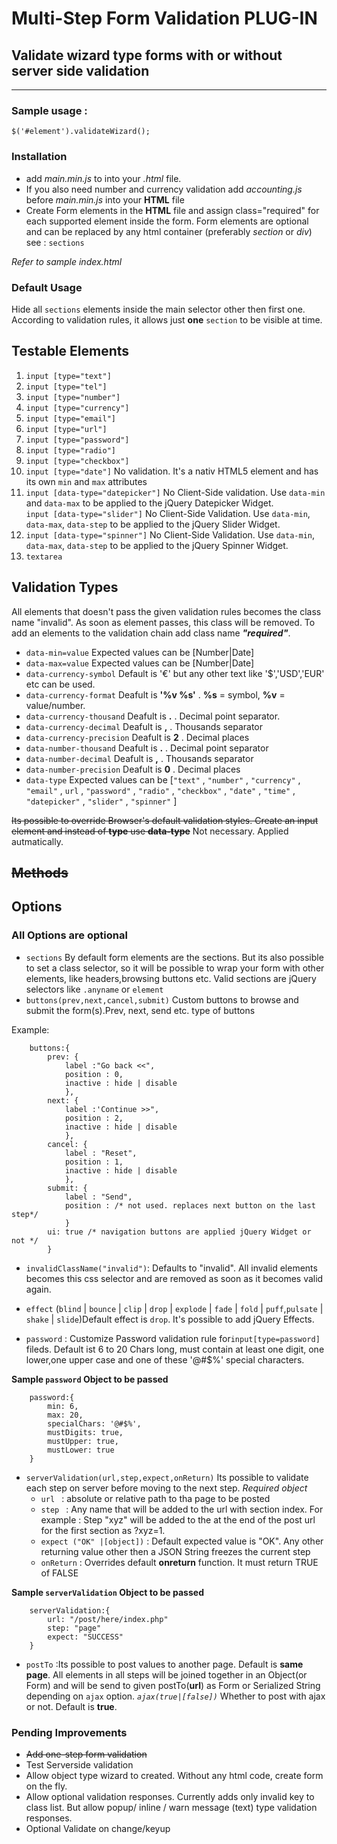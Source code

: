 # Multi-Step Form Validation PLUG-IN

## Validate wizard type forms with or without server side validation
***********************************************************
### Sample usage :

`$('#element').validateWizard();`
### Installation

+ add *main.min.js* to into your *.html* file. 
+ If you also need number and currency validation add *accounting.js* before *main.min.js* into your **HTML** file
+ Create Form elements in the **HTML** file and assign class="required" for each supported element inside the form. Form elements are optional and can be replaced by any html container (preferably *section* or *div*) see : `sections`

*Refer to sample index.html*

### Default Usage
Hide all `sections` elements inside the main selector  other then first one. According to validation rules, it allows just **one** `section` to be visible at time.

## Testable Elements
1. ``input [type="text"]``  
2. ``input [type="tel"]``  
3. ``input [type="number"]``  
4. ``input [type="currency"]``  
5. ``input [type="email"]``  
6. ``input [type="url"]`` 
7. ``input [type="password"]``  
8. ``input [type="radio"]``  
9. ``input [type="checkbox"]``  
10. ``input [type="date"]``  No validation. It's a nativ HTML5 element and has its own  `min` and `max` attributes  
11. ``input [data-type="datepicker"]``  No Client-Side validation. Use `data-min` and `data-max` to be applied to the jQuery Datepicker Widget.  
``input [data-type="slider"]``  No Client-Side Validation. Use `data-min`, `data-max`, `data-step` to be applied to the jQuery Slider Widget.  
12. ``input [data-type="spinner"]``   No Client-Side Validation. Use `data-min`, `data-max`, `data-step` to be applied to the jQuery Spinner Widget.  
13. ``textarea``  

## Validation Types

All elements that doesn't pass the given validation rules becomes the class name "invalid".
As soon as element passes, this class will be removed. To add an elements to the validation chain add class name ***"required"***.
+ `data-min=value` Expected values can be [Number|Date]
+ `data-max=value` Expected values can be [Number|Date]
+ `data-currency-symbol` Default is '€' but any other text like '$','USD','EUR' etc can be used.
+ `data-currency-format` Deafult is **'%v %s'** . **%s** = symbol, **%v** = value/number. 
+ `data-currency-thousand` Deafult is **.** . Decimal point separator.
+ `data-currency-decimal` Deafult is **,** .  Thousands separator
+ `data-currency-precision` Deafult is **2** .  Decimal places
+ `data-number-thousand` Deafult is **.** . Decimal point separator
+ `data-number-decimal` Deafult is **,** .  Thousands separator
+ `data-number-precision` Deafult is **0** .  Decimal places
+ `data-type` Expected values can be [``"text"`` , ``"number"`` , ``"currency"`` , ``"email"`` , ``url`` , ``"password"`` , ``"radio"`` , ``"checkbox"`` , ``"date"`` , ``"time"`` , ``"datepicker"`` , ``"slider"`` , ``"spinner"`` ]  

~~Its possible to override Browser's default validation styles. Create an input element and instead of **type** use **data-type**~~ Not necessary. Applied autmatically.

## ~~Methods~~
## Options
### All Options are **optional**

* `sections`
By default form elements are the sections. But its also possible to set a class selector, so it will be possible to wrap your form with other elements, like headers,browsing buttons etc. Valid sections are jQuery selectors like `.anyname` or `element`
* `buttons(prev,next,cancel,submit)`
Custom buttons to browse and submit the form(s).Prev, next, send etc. type of buttons    

Example:

```
	buttons:{
        prev: {
            label :"Go back <<",
            position : 0,
            inactive : hide | disable
            },
        next: {
            label :'Continue >>",
            position : 2,
            inactive : hide | disable
            },
        cancel: {
            label : "Reset",
            position : 1,
            inactive : hide | disable
            },
        submit: {
            label : "Send",
            position : /* not used. replaces next button on the last step*/
            }
		ui: true /* navigation buttons are applied jQuery Widget or not */
        }
```
* `invalidClassName("invalid")`: Defaults to "invalid". All invalid elements becomes this css selector and are removed as soon as it becomes valid again.

* `effect` (`blind` | `bounce` | `clip` | `drop` | `explode` | `fade` | `fold` | `puff`,`pulsate` | `shake` | `slide`)Default effect is `drop`. It's possible to add jQuery Effects.

* `password` : Customize  Password validation rule for`input[type=password]` fileds. Default ist 6 to 20 Chars long, must contain at least one digit, one lower,one upper case and one of these '@#$%' special characters.

**Sample `password` Object to be passed**
```
	password:{
		min: 6,
     	max: 20,
        specialChars: '@#$%',
        mustDigits: true,
        mustUpper: true,
        mustLower: true
	}
```
  
* `serverValidation(url,step,expect,onReturn)` Its possible to validate each step on server before moving to the next step.
*Required object*
	* `url ` : absolute or relative path to tha page to be posted
	* `step ` : Any name that will be added to the url with section index. For example : Step "xyz" will be added to the at the end of the post url for the first section as ?xyz=1.
	* `expect ("OK" |[object])` : Default expected value is "OK". Any other returning value other then a JSON String freezes the current step
	* `onReturn` : Overrides default **onreturn** function. It must return TRUE of FALSE

**Sample `serverValidation` Object to be passed**
```
	serverValidation:{
    	url: "/post/here/index.php"
        step: "page"
        expect: "SUCCESS"
    }
```
* `postTo` :Its possible to post values to another page. Default is **same page**. All elements in all steps will be joined together in an Object(or Form) and will be send to given postTo(**url**) as Form or Serialized String depending on `ajax` option.
*`ajax(true|[false])`* Whether to post with ajax or not. Default is **true**.

### Pending Improvements
+   ~~Add one-step form validation~~
+	Test Serverside validation
+	Allow object type wizard to created. Without any html code, create form on the fly.
+	Allow optional validation responses. Currently adds only invalid key to class list. But allow popup/ inline / warn message (text) type validation responses.
+	Optional Validate on change/keyup